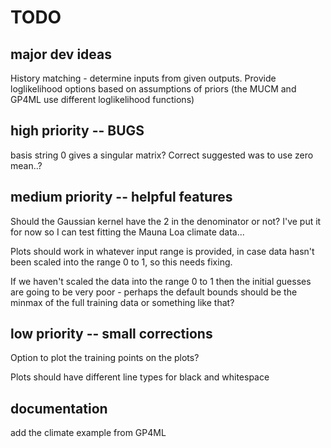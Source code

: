 # TODO

## major dev ideas
History matching - determine inputs from given outputs.
Provide loglikelihood options based on assumptions of priors (the MUCM and GP4ML use different loglikelihood functions)

## high priority -- BUGS
basis string 0 gives a singular matrix? Correct suggested was to use zero mean..?

## medium priority -- helpful features
Should the Gaussian kernel have the 2 in the denominator or not? I've put it for now so I can test fitting the Mauna Loa climate data...

Plots should work in whatever input range is provided, in case data hasn't been scaled into the range 0 to 1, so this needs fixing.

If we haven't scaled the data into the range 0 to 1 then the initial guesses are going to be very poor - perhaps the default bounds should be the minmax of the full training data or something like that?


## low priority -- small corrections
Option to plot the training points on the plots?

Plots should have different line types for black and whitespace


## documentation
add the climate example from GP4ML
